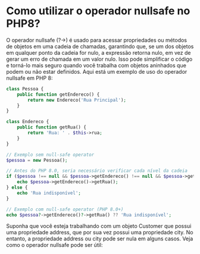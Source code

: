 # Como utilizar o operador nullsafe no PHP8?

O operador nullsafe (?->) é usado para acessar propriedades ou métodos de objetos em uma cadeia de chamadas, garantindo que, se um dos objetos em qualquer ponto da cadeia for nulo, a expressão retorna nulo, em vez de gerar um erro de chamada em um valor nulo. Isso pode simplificar o código e torná-lo mais seguro quando você trabalha com objetos aninhados que podem ou não estar definidos. Aqui está um exemplo de uso do operador nullsafe em PHP 8:

```php
class Pessoa {
    public function getEndereco() {
        return new Endereco('Rua Principal');
    }
}

class Endereco {
    public function getRua() {
        return 'Rua: ' . $this->rua;
    }
}

// Exemplo sem null-safe operator
$pessoa = new Pessoa();

// Antes do PHP 8.0, seria necessário verificar cada nível da cadeia
if ($pessoa !== null && $pessoa->getEndereco() !== null && $pessoa->getEndereco()->getRua() !== null) {
    echo $pessoa->getEndereco()->getRua();
} else {
    echo 'Rua indisponível';
}

// Exemplo com null-safe operator (PHP 8.0+)
echo $pessoa?->getEndereco()?->getRua() ?? 'Rua indisponível';

```
Suponha que você esteja trabalhando com um objeto Customer que possui uma propriedade address, que por sua vez possui uma propriedade city. No entanto, a propriedade address ou city pode ser nula em alguns casos. Veja como o operador nullsafe pode ser útil:
